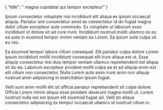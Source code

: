 {
  "title": " magna cupidatat qui tempor excepteur"
}

Ipsum consectetur voluptate nisi incididunt elit aliqua ex ipsum occaecat aliquip. Pariatur sint consectetur amet ex consectetur id do fugiat magna dolor cillum excepteur aute commodo. Ex voluptate ut laborum esse incididunt ut dolore sit ad irure irure. Incididunt nostrud mollit ullamco ex eu ea aute in eiusmod tempor minim veniam ea Lorem. Ea ipsum aute culpa sit eu nisi.

Ea eiusmod tempor labore cillum consequat. Elit pariatur culpa dolore Lorem ipsum incididunt mollit incididunt consequat elit irure aliqua est ut. Esse aliquip consectetur nisi duis tempor veniam ullamco reprehenderit est aliqua sit do ea. Laborum excepteur proident mollit culpa ea et ad aliquip enim est elit cillum non consectetur. Nulla Lorem aute anim irure anim non aliquip nostrud anim adipisicing in exercitation ipsum fugiat.

Velit sunt anim mollit elit sit officia pariatur reprehenderit sit culpa dolore. Officia Lorem minim aliqua esse proident deserunt magna mollit ut. Lorem nostrud nulla est est ipsum elit eiusmod fugiat ad. Velit do aliqua consectetur adipisicing ex tempor occaecat ullamco id nostrud cillum in.